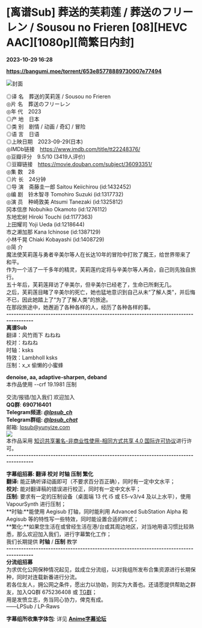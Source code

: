 # [离谱Sub] 葬送的芙莉莲 / 葬送のフリーレン / Sousou no Frieren [08][HEVC AAC][1080p][简繁日内封]

**2023-10-29 16:28**

**https://bangumi.moe/torrent/653e85778889730007e77494**

![封面](https://p.sda1.dev/13/9e9412809aa2401e2214d5af5e086c86/%E8%91%AC%E9%80%81%E7%9A%84%E8%8A%99%E8%8E%89%E8%8E%B2_.webp)

◎译 名 葬送的芙莉莲 / Sousou no Frieren  
◎片 名 葬送のフリーレン  
◎年 代 2023  
◎产 地 日本  
◎类 别 剧情 / 动画 / 奇幻 / 冒险  
◎语 言 日语  
◎上映日期 2023-09-29(日本)  
◎IMDb链接 https://www.imdb.com/title/tt22248376/  
◎豆瓣评分 9.5/10 (3419人评价)  
◎豆瓣链接 https://movie.douban.com/subject/36093351/  
◎集 数 28  
◎片 长 24分钟  
◎导 演 斋藤圭一郎 Saitou Keiichirou (id:1432452)  
◎编 剧 铃木智寻 Tomohiro Suzuki (id:1317732)  
◎演 员 种崎敦美 Atsumi Tanezaki (id:1325812)  
冈本信彦 Nobuhiko Okamoto (id:1276112)  
东地宏树 Hiroki Touchi (id:1177363)  
上田耀司 Yoji Ueda (id:1218644)  
市之濑加那 Kana Ichinose (id:1387129)  
小林千晃 Chiaki Kobayashi (id:1408729)  
◎简 介  
魔法使芙莉莲与勇者辛美尔等人在长达10年的冒险中打败了魔王，给世界带来了和平。  
作为一个活了一千多年的精灵，芙莉莲约定将与辛美尔等人再会，自己则先独自旅行。  
五十年后，芙莉莲拜访了辛美尔，但辛美尔已经老了，生命已所剩无几。  
之后，芙莉莲目睹了辛美尔的死亡，她也猛地意识到自己从未“了解人类"，并后悔不已，因此她踏上了“为了了解人类"的旅途。  
在那段旅途中，她邂逅了各种各样的人，经历了各种各样的事。  
**\---------------------------------------------------------------------------------------**  
**离谱Sub**  
翻译：风竹雨下 ねねね  
校对：ねねね  
时轴：ksks  
特效：Lambholl ksks  
压制：x\_x 偷懒的小蜜蜂

  
**denoise, aa, adaptive-sharpen, deband**  
本作品使用 --crf 19.1981 压制  
  
交流/报错/加入我们 欢迎加入  
**QQ群**: **690716401**  
**Telegram频道: [_@lpsub\_ch_](https://t.me/lpsub_ch)**  
**Telegram群组: [_@lpsub\_chat_](https://t.me/lpsub_chat)**  
邮箱: lpsub@yunyize.com  
[![](https://i.creativecommons.org/l/by-nc-sa/4.0/88x31.png)](https://creativecommons.org/licenses/by-nc-sa/4.0/deed.zh)  
本作品采用 [知识共享署名-非商业性使用-相同方式共享 4.0 国际许可协议](https://creativecommons.org/licenses/by-nc-sa/4.0/deed.zh)进行许可。  
**\---------------------------------------------------------------------------------------**  

**字幕组招募: 翻译 校对 时轴 压制 繁化**  
**翻译:** 能正确听译动画即可（不要求百分百正确），同时有一定中文水平；  
**校对:** 能对翻译稿的错误进行校正，同时有一定中文水平；  
**压制:** 要求有一定的压制设备（桌面端 13 代 i5 或 E5-v3/v4 及以上水平），使用 VapourSynth 进行压制；  
**时轴:**能使用 Aegisub 打轴，同时能利用 Advanced SubStation Alpha 和 Aegisub 等的特性写一些特效，同时能设置合适的样式；  
**繁化:**如果您生活在或曾经生活在港/台或其周边地区，对当地用语习惯比较熟悉，那么欢迎加入我们，进行字幕繁化工作；  
我们长期提供 **时轴** / **压制** 教学  
**\---------------------------------------------------------------------------------------**  
**分流组招募**  
为求优化公网保种情况起见，兹成立分流组，以对我组所发布合集资源进行长期保种，同时对连载新番进行分流。  
若各位友人，拥公网之条件，愿出力以协助，则实为大善也。还请愿提供帮助之群友，加入QQ群 675236408 或 [TG群](https://t.me/+GyNPAxTgKbk2MjI1)；  
用是发愤立志，务当同心协力，俾克有成。  
——LPSub / LP-Raws  

**字幕组所收集字体包**: 详见 **[Anime字幕论坛](https://bbs.acgrip.com/thread-9396-1-1.html)**